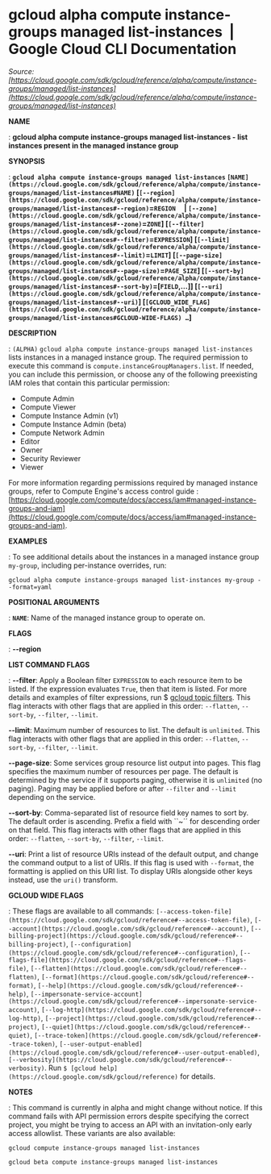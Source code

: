 # gcloud alpha compute instance-groups managed list-instances  |  Google Cloud CLI Documentation

*Source: [https://cloud.google.com/sdk/gcloud/reference/alpha/compute/instance-groups/managed/list-instances](https://cloud.google.com/sdk/gcloud/reference/alpha/compute/instance-groups/managed/list-instances)*

**NAME**

: **gcloud alpha compute instance-groups managed list-instances - list instances present in the managed instance group**

**SYNOPSIS**

: **`gcloud alpha compute instance-groups managed list-instances` `[NAME](https://cloud.google.com/sdk/gcloud/reference/alpha/compute/instance-groups/managed/list-instances#NAME)` [`[--region](https://cloud.google.com/sdk/gcloud/reference/alpha/compute/instance-groups/managed/list-instances#--region)`=`REGION`     | `[--zone](https://cloud.google.com/sdk/gcloud/reference/alpha/compute/instance-groups/managed/list-instances#--zone)`=`ZONE`] [`[--filter](https://cloud.google.com/sdk/gcloud/reference/alpha/compute/instance-groups/managed/list-instances#--filter)`=`EXPRESSION`] [`[--limit](https://cloud.google.com/sdk/gcloud/reference/alpha/compute/instance-groups/managed/list-instances#--limit)`=`LIMIT`] [`[--page-size](https://cloud.google.com/sdk/gcloud/reference/alpha/compute/instance-groups/managed/list-instances#--page-size)`=`PAGE_SIZE`] [`[--sort-by](https://cloud.google.com/sdk/gcloud/reference/alpha/compute/instance-groups/managed/list-instances#--sort-by)`=[`FIELD`,…]] [`[--uri](https://cloud.google.com/sdk/gcloud/reference/alpha/compute/instance-groups/managed/list-instances#--uri)`] [`[GCLOUD_WIDE_FLAG](https://cloud.google.com/sdk/gcloud/reference/alpha/compute/instance-groups/managed/list-instances#GCLOUD-WIDE-FLAGS) …`]**

**DESCRIPTION**

: `(ALPHA)` `gcloud alpha compute instance-groups managed
list-instances` lists instances in a managed instance group.
The required permission to execute this command is
`compute.instanceGroupManagers.list`. If needed, you can include this
permission, or choose any of the following preexisting IAM roles that contain
this particular permission:

- Compute Admin
- Compute Viewer
- Compute Instance Admin (v1)
- Compute Instance Admin (beta)
- Compute Network Admin
- Editor
- Owner
- Security Reviewer
- Viewer

For more information regarding permissions required by managed instance groups,
refer to Compute Engine's access control guide : [https://cloud.google.com/compute/docs/access/iam#managed-instance-groups-and-iam](https://cloud.google.com/compute/docs/access/iam#managed-instance-groups-and-iam).

**EXAMPLES**

: To see additional details about the instances in a managed instance group
`my-group`, including per-instance overrides, run:

```
gcloud alpha compute instance-groups managed list-instances my-group --format=yaml
```

**POSITIONAL ARGUMENTS**

: **`NAME`**:
Name of the managed instance group to operate on.

**FLAGS**

: **--region**

**LIST COMMAND FLAGS**

: **--filter**:
Apply a Boolean filter `EXPRESSION` to each resource item
to be listed. If the expression evaluates `True`, then that item is
listed. For more details and examples of filter expressions, run $ [gcloud topic filters](https://cloud.google.com/sdk/gcloud/reference/topic/filters). This flag
interacts with other flags that are applied in this order:
`--flatten`, `--sort-by`, `--filter`,
`--limit`.

**--limit**:
Maximum number of resources to list. The default is `unlimited`. This
flag interacts with other flags that are applied in this order:
`--flatten`, `--sort-by`, `--filter`,
`--limit`.

**--page-size**:
Some services group resource list output into pages. This flag specifies the
maximum number of resources per page. The default is determined by the service
if it supports paging, otherwise it is `unlimited` (no paging).
Paging may be applied before or after `--filter` and
`--limit` depending on the service.

**--sort-by**:
Comma-separated list of resource field key names to sort by. The default order
is ascending. Prefix a field with ``~´´ for descending order on that
field. This flag interacts with other flags that are applied in this order:
`--flatten`, `--sort-by`, `--filter`,
`--limit`.

**--uri**:
Print a list of resource URIs instead of the default output, and change the
command output to a list of URIs. If this flag is used with
`--format`, the formatting is applied on this URI list. To display
URIs alongside other keys instead, use the `uri()` transform.

**GCLOUD WIDE FLAGS**

: These flags are available to all commands: `[--access-token-file](https://cloud.google.com/sdk/gcloud/reference#--access-token-file)`,
`[--account](https://cloud.google.com/sdk/gcloud/reference#--account)`, `[--billing-project](https://cloud.google.com/sdk/gcloud/reference#--billing-project)`,
`[--configuration](https://cloud.google.com/sdk/gcloud/reference#--configuration)`,
`[--flags-file](https://cloud.google.com/sdk/gcloud/reference#--flags-file)`,
`[--flatten](https://cloud.google.com/sdk/gcloud/reference#--flatten)`, `[--format](https://cloud.google.com/sdk/gcloud/reference#--format)`, `[--help](https://cloud.google.com/sdk/gcloud/reference#--help)`, `[--impersonate-service-account](https://cloud.google.com/sdk/gcloud/reference#--impersonate-service-account)`,
`[--log-http](https://cloud.google.com/sdk/gcloud/reference#--log-http)`,
`[--project](https://cloud.google.com/sdk/gcloud/reference#--project)`, `[--quiet](https://cloud.google.com/sdk/gcloud/reference#--quiet)`, `[--trace-token](https://cloud.google.com/sdk/gcloud/reference#--trace-token)`, `[--user-output-enabled](https://cloud.google.com/sdk/gcloud/reference#--user-output-enabled)`,
`[--verbosity](https://cloud.google.com/sdk/gcloud/reference#--verbosity)`.
Run `$ [gcloud help](https://cloud.google.com/sdk/gcloud/reference)` for details.

**NOTES**

: This command is currently in alpha and might change without notice. If this
command fails with API permission errors despite specifying the correct project,
you might be trying to access an API with an invitation-only early access
allowlist. These variants are also available:

```
gcloud compute instance-groups managed list-instances
```

```
gcloud beta compute instance-groups managed list-instances
```